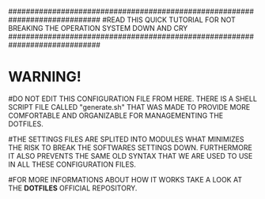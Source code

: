 #############################################################################
#READ THIS QUICK TUTORIAL FOR NOT BREAKING THE OPERATION SYSTEM DOWN AND CRY
#############################################################################

# WARNING!
#DO NOT EDIT THIS CONFIGURATION FILE FROM HERE. THERE IS A SHELL SCRIPT FILE CALLED "generate.sh" THAT WAS MADE TO PROVIDE MORE COMFORTABLE AND ORGANIZABLE FOR MANAGEMENTING THE DOTFILES.

#THE SETTINGS FILES ARE SPLITED INTO MODULES WHAT MINIMIZES THE RISK TO BREAK THE SOFTWARES SETTINGS DOWN. FURTHERMORE IT ALSO PREVENTS THE SAME OLD SYNTAX THAT WE ARE USED TO USE IN ALL THESE CONFIGURATION FILES.

#FOR MORE INFORMATIONS ABOUT HOW IT WORKS TAKE A LOOK AT THE **DOTFILES** OFFICIAL REPOSITORY.


